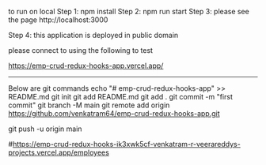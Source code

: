 to run on local
Step 1:
npm install
Step 2:
npm run start
Step 3:
please see the page   http://localhost:3000

Step 4: this application is deployed in public domain

please connect to  using the following to test

https://emp-crud-redux-hooks-app.vercel.app/





-----------------------------------
Below are git commands
echo "# emp-crud-redux-hooks-app" >> README.md
git init
git add README.md
git add .
git commit -m "first commit"
git branch -M main
git remote add origin https://github.com/venkatram64/emp-crud-redux-hooks-app.git

git push -u origin main

#https://emp-crud-redux-hooks-ik3xwk5cf-venkatram-r-veerareddys-projects.vercel.app/employees